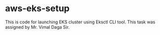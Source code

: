 # aws-eks-setup
This is code for launching EKS cluster using Eksctl CLI tool. This task was assigned by Mr. Vimal Daga Sir. 
